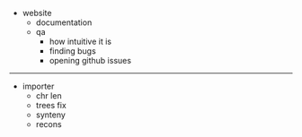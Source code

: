 - website
  - documentation
  - qa
    - how intuitive it is
    - finding bugs
    - opening github issues

---

- importer
  - chr len
  - trees fix
  - synteny
  - recons

